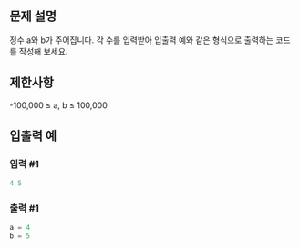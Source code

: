 ## 문제 설명
정수 a와 b가 주어집니다. 각 수를 입력받아 입출력 예와 같은 형식으로 출력하는 코드를 작성해 보세요.

## 제한사항
-100,000 ≤ a, b ≤ 100,000

## 입출력 예
### 입력 #1
```python
4 5
```

### 출력 #1
```python
a = 4
b = 5
```
